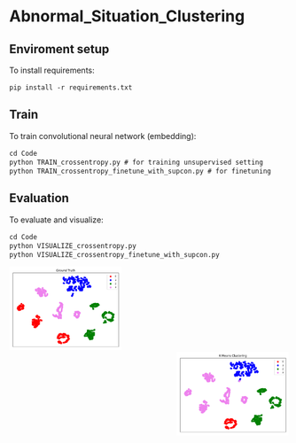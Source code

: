 # Abnormal_Situation_Clustering

## Enviroment setup

To install requirements:
```
pip install -r requirements.txt
```

## Train

To train convolutional neural network (embedding):
```
cd Code
python TRAIN_crossentropy.py # for training unsupervised setting
python TRAIN_crossentropy_finetune_with_supcon.py # for finetuning
```


## Evaluation

To evaluate and visualize:
```
cd Code
python VISUALIZE_crossentropy.py
python VISUALIZE_crossentropy_finetune_with_supcon.py
```

<div align="left">
  <img width="40%" alt="1" src="./Code/pictures/before_GT.png">
</div>

<div align="right">
  <img width="40%" alt="1" src="./Code/pictures/before_KMeans.png">
</div>


